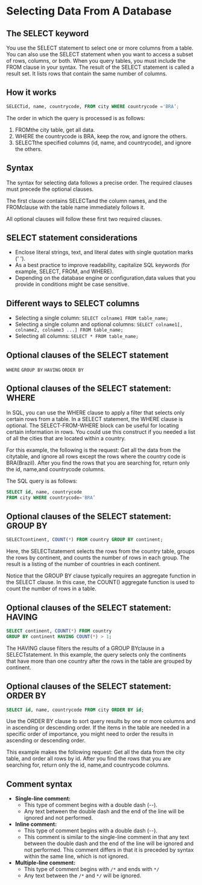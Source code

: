 # Selecting Data From A Database

## The SELECT keyword

You use the SELECT statement to select one or more columns from a table. You can also use the SELECT statement when you want to access a subset of rows, columns, or both. When you query tables, you must include the FROM clause in your syntax. The result of the SELECT statement is called a result set. It lists rows that contain the same number of columns.

## How it works

```sql
SELECTid, name, countrycode, FROM city WHERE countrycode ='BRA’;
```

The order in which the query is processed is as follows:

1. FROMthe city table, get all data.
2. WHERE the countrycode is BRA, keep the row, and ignore the others.
3. SELECTthe specified columns (id, name, and countrycode), and ignore the others.

## Syntax

The syntax for selecting data follows a precise order. The required clauses must precede the optional clauses.

The first clause contains SELECTand the column names, and the FROMclause with the table name immediately follows it.

All optional clauses will follow these first two required clauses.

## SELECT statement considerations

- Enclose literal strings, text, and literal dates with single quotation marks (' ').
- As a best practice to improve readability, capitalize SQL keywords (for example, SELECT, FROM, and WHERE).
- Depending on the database engine or configuration,data values that you provide in conditions might be case sensitive.

## Different ways to SELECT columns

- Selecting a single column: `SELECT colname1 FROM table_name;`
- Selecting a single column and optional columns: `SELECT colname1[, colname2, colname3 ...] FROM table_name;`
- Selecting all columns: `SELECT * FROM table_name;`

## Optional clauses of the SELECT statement

`WHERE` `GROUP BY` `HAVING` `ORDER BY`

## Optional clauses of the SELECT statement: WHERE

In SQL, you can use the WHERE clause to apply a filter that selects only certain rows from a table. In a SELECT statement, the WHERE clause is optional. The SELECT-FROM-WHERE block can be useful for locating certain information in rows. You could use this construct if you needed a list of all the cities that are located within a country.

For this example, the following is the request: Get all the data from the citytable, and ignore all rows except the rows where the country code is BRA(Brazil). After you find the rows that you are searching for, return only the id, name,and countrycode columns.

The SQL query is as follows:

```sql
SELECT id, name, countrycode 
FROM city WHERE countrycode='BRA’
```

## Optional clauses of the SELECT statement: GROUP BY

```sql
SELECTcontinent, COUNT(*) FROM country GROUP BY continent;
```

Here, the SELECTstatement selects the rows from the country table, groups the rows by continent, and counts the number of rows in each group. The result is a listing of the number of countries in each continent.

Notice that the GROUP BY clause typically requires an aggregate function in the SELECT clause. In this case, the COUNT() aggregate function is used to count the number of rows in a table.

## Optional clauses of the SELECT statement: HAVING

```sql
SELECT continent, COUNT(*) FROM country 
GROUP BY continent HAVING COUNT(*) > 1;
```

The HAVING clause filters the results of a GROUP BYclause in a SELECTstatement. In this example, the query selects only the continents that have more than one country after the rows in the table are grouped by continent.

## Optional clauses of the SELECT statement: ORDER BY

```sql
SELECT id, name, countrycode FROM city ORDER BY id;
```

Use the ORDER BY clause to sort query results by one or more columns and in ascending or descending order. If the items in the table are needed in a specific order of importance, you might need to order the results in ascending or descending order.

This example makes the following request: Get all the data from the city table, and order all rows by id. After you find the rows that you are searching for, return only the id, name,and countrycode columns.

## Comment syntax

- **Single-line comment:**
  - This type of comment begins with a double dash (--).
  - Any text between the double dash and the end of the line will be ignored and not performed.
- **Inline comment:**
  - This type of comment begins with a double dash (--).
  - This comment is similar to the single-line comment in that any text between the double dash and the end of the line will be ignored and not performed. This comment differs in that it is preceded by syntax within the same line, which is not ignored.
- **Multiple-line comment:**
  - This type of comment begins with `/*` and ends with `*/`
  - Any text between the `/*` and `*/` will be ignored.
